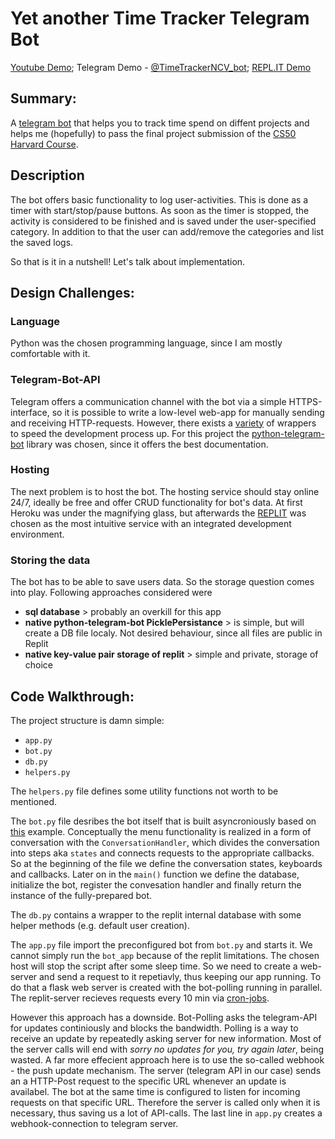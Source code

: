 # Yet another Time Tracker Telegram Bot

[Youtube Demo](https://youtu.be/ISSHWr3Guss); Telegram Demo -  [@TimeTrackerNCV_bot](https://t.me/TimeTrackerNCV_bot); [REPL.IT Demo](https://replit.com/@ncv239/TelegramBot-FlaskServer)

## Summary:
A [telegram bot](https://core.telegram.org/bots) that helps you to track time spend on diffent projects and helps me (hopefully) to pass the final project submission of the [CS50 Harvard Course](https://cs50.harvard.edu/x/2022/).
 
 
## Description
The bot offers basic functionality to log user-activities. This is done as a timer with start/stop/pause buttons. As soon as the timer is stopped, the activity is considered to be finished and is saved under the user-specified category. In addition to that the user can add/remove the categories and list the saved logs.
 
So that is it in a nutshell! Let's talk about implementation.
 
## Design Challenges:
### Language
Python was the chosen programming language, since I am mostly comfortable with it.
 
### Telegram-Bot-API
Telegram offers a communication channel with the bot via a simple HTTPS-interface, so it is possible to write a low-level web-app for manually sending and receiving HTTP-requests. However, there exists a [variety](https://core.telegram.org/bots/samples) of wrappers to speed the development process up. For this project the [python-telegram-bot](https://python-telegram-bot.org/) library was chosen, since it offers the best documentation.
 
### Hosting
The next problem is to host the bot. The hosting service should stay online 24/7, ideally be free and offer CRUD functionality for bot's data. At first Heroku was under the magnifying glass, but afterwards the [REPLIT](https://replit.com/) was chosen as the most intuitive service with an integrated development environment.
 
 
### Storing the data
The bot has to be able to save users data. So the storage question comes into play. Following approaches considered were
- **sql database** > probably an overkill for this app
- **native python-telegram-bot PicklePersistance** > is simple, but will create a DB file localy. Not desired behaviour, since all files are public in Replit
- **native key-value pair storage of replit** > simple and private, storage of choice
 
 
## Code Walkthrough:

The project structure is damn simple:
- `app.py`
- `bot.py`
- `db.py`
- `helpers.py`

The `helpers.py` file defines some utility functions not worth to be mentioned.

The `bot.py` file desribes the bot itself that is built asyncroniously based on [this](https://docs.python-telegram-bot.org/en/v20.0a4/examples.conversationbot2.html) example. Conceptually the menu functionality is realized in a form of conversation with the `ConversationHandler`, which divides the conversation into steps aka `states` and connects requests to the appropriate callbacks. So at the beginning of the file we define the conversation states, keyboards and callbacks. Later on in the `main()` function we define the database, initialize the bot, register the convesation handler and finally return the instance of the fully-prepared bot.

The `db.py` contains a wrapper to the replit internal database with some helper methods (e.g. default user creation).

The `app.py` file import the preconfigured bot from `bot.py` and starts it. We cannot simply run the `bot_app` because of the replit limitations. The chosen host will stop the script after some sleep time. So we need to create a web-server and send a request to it repetiavly, thus keeping our app running. To do that a flask web server is created with the bot-polling running in parallel. The replit-server recieves requests every 10 min via [cron-jobs](https://cron-job.org/en/). 

However this approach has a downside. Bot-Polling asks the telegram-API for updates continiously and blocks the bandwidth. Polling is a way to receive an update by repeatedly asking server for new information. Most of the server calls will end with *sorry no updates for you, try again later*, being wasted. A far more effecient approach here is to use the so-called webhook - the push update mechanism. The server (telegram API in our case) sends an a HTTP-Post request to the specific URL whenever an update is availabel. The bot at the same time is configured to listen for incoming requests on that specific URL. Therefore the server is called only when it is necessary, thus saving us a lot of API-calls. The last line in `app.py` creates a webhook-connection to telegram server.